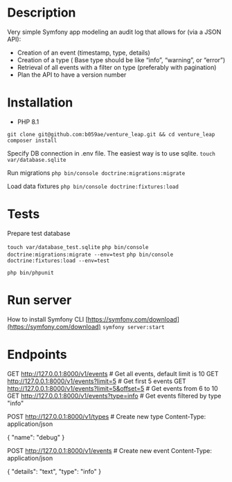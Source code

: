 # Description
Very simple Symfony app modeling an audit log that allows for (via a JSON API):
- Creation of an event (timestamp, type, details)
- Creation of a type ( Base type should be like “info”, “warning”, or “error”)
- Retrieval of all events with a filter on type (preferably with pagination)
- Plan the API to have a version number

# Installation
* PHP 8.1

```git clone git@github.com:b059ae/venture_leap.git && cd venture_leap```
```composer install``` 

Specify DB connection in .env file. The easiest way is to use sqlite.
```touch var/database.sqlite```

Run migrations
```php bin/console doctrine:migrations:migrate```

Load data fixtures 
```php bin/console doctrine:fixtures:load```

# Tests
Prepare test database

```touch var/database_test.sqlite```
```php bin/console doctrine:migrations:migrate --env=test```
```php bin/console doctrine:fixtures:load --env=test```

```php bin/phpunit```

# Run server
How to install Symfony CLI [https://symfony.com/download](https://symfony.com/download)
```symfony server:start```

# Endpoints
GET http://127.0.0.1:8000/v1/events # Get all events, default limit is 10
GET http://127.0.0.1:8000/v1/events?limit=5 # Get first 5 events
GET http://127.0.0.1:8000/v1/events?limit=5&offset=5 # Get events from 6 to 10
GET http://127.0.0.1:8000/v1/events?type=info # Get events filtered by type "info"

POST http://127.0.0.1:8000/v1/types # Create new type
Content-Type: application/json

{
"name": "debug"
}


POST http://127.0.0.1:8000/v1/events # Create new event
Content-Type: application/json

{
"details": "text",
"type": "info"
}